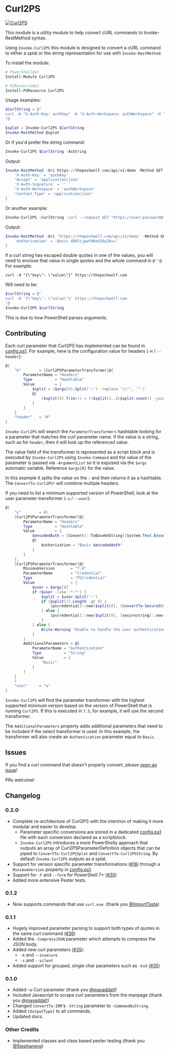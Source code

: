 # Curl2PS

[![Curl2PS](https://img.shields.io/powershellgallery/v/Curl2PS.svg?style=flat-square&label=Curl2PS "Curl2PS")](https://www.powershellgallery.com/packages/Curl2PS/)

This module is a utility module to help convert cURL commands to Invoke-RestMethod syntax.

Using `Invoke-Curl2PS` this module is designed to convert a cURL command to either a splat or the string representation for use with `Invoke-RestMethod`.

To install the module:

```powershell
# PowerShellGet
Install-Module Curl2PS

# PSResourceGet
Install-PSResource Curl2PS
```

Usage examples:

```powershell
$CurlString = @"
curl -H "X-Auth-Key: authKey" -H "X-Auth-Workspace: authWorkspace" -H "X-Auth-Signature: " -H "Content-Type: application/json" -H "Accept: application/json" -X GET https://theposhwolf.com/api/v1/demo
"@

$splat = Invoke-Curl2PS $CurlString
Invoke-RestMethod @splat
```

Or if you'd prefer the string command:

```powershell
Invoke-Curl2PS $CurlString -AsString
```

Output:

```powershell
Invoke-RestMethod -Uri https://theposhwolf.com/api/v1/demo -Method GET -Headers @{
    'X-Auth-Key' = 'authKey'
    'Accept' = 'application/json'
    'X-Auth-Signature' = ''
    'X-Auth-Workspace' = 'authWorkspace'
    'Content-Type' = 'application/json'
}
```

Or another example:

```powershell
Invoke-Curl2PS -CurlString 'curl --request GET "https://user:password@theposhwolf.com/api/v1/demo?key=value"  --data ""' -AsString
```

Output:

```powershell
Invoke-RestMethod -Uri 'https://theposhwolf.com/api/v1/demo' -Method GET -Headers @{
    'Authorization' = 'Basic dXNlcjpwYXNzd29yZA=='
}
```

If a curl string has escaped double quotes in one of the values, you will need to enclose that value in single quotes and the whole command in `@''@`. For example:

```
curl -d "{\"key\": \"value\"}" https://theposhwolf.com
```

Will need to be:

```powershell
$curlString = @'
curl -d '{\"key\": \"value\"}' https://theposhwolf.com
'@
Invoke-Curl2PS $curlString
```

This is due to how PowerShell parses arguments.

## Contributing

Each curl parameter that Curl2PS has implemented can be found in [config.ps1](./src/config.ps1). For example, here is the configuration value for headers (`-H` / `--header`):

```powershell
@{
    "H"        = [Curl2PSParameterTransformer]@{
        ParameterName = "Headers"
        Type          = "Hashtable"
        Value         = {
            $split = ($args[0].Split(':') -replace '\\"', '"')
            @{
                ($split[0].Trim()) = (($split[1..$($split.count)] -join ':').Trim())
            }
        }
    }
    "header"   = "H"
}
```

`Invoke-Curl2PS` will search the `ParameterTransformers` hashtable looking for a parameter that matches the curl parameter name. If the value is a string, such as for `header`, then it will look up the referenced value.

The value field of the transformer is represented as a script block and is executed by `Invoke-Curl2PS` using `Invoke-Command` and the value of the parameter is passed via `-ArgumentList` so it is exposed via the `$args` automatic variable. Reference `$args[0]` for the value.

In this example it splits the value on the `:` and then returns it as a hashtable. The `ConvertTo-Curl2PS*` will combine multiple headers.

If you need to list a minimum supported version of PowerShell, look at the user parameter transformer (`-u` / `--user`):

```powershell
@{
    "u"        = @(
    [Curl2PSParameterTransformer]@{
        ParameterName = "Headers"
        Type          = "Hashtable"
        Value         = {
            $encodedAuth = [Convert]::ToBase64String([System.Text.Encoding]::UTF8.GetBytes($args[0]))
            @{
                Authorization = "Basic $encodedAuth"
            }
        }
    },
    [Curl2PSParameterTransformer]@{
        MinimumVersion       = "7.0"
        ParameterName        = "Credential"
        Type                 = "PSCredential"
        Value                = {
            $user = $args[0]
            if ($user -like '*:*') {
                $split = $user.Split(':')
                if ($split[1].Length -gt 0) {
                    [pscredential]::new($split[0], (ConvertTo-SecureString $split[1] -AsPlainText -Force))
                } else {
                    [pscredential]::new($split[0], [securestring]::new())
                }
            } else {
                Write-Warning "Unable to handle the user authentication value. Unrecognized format."
            }
        }
        AdditionalParameters = @{
            ParameterName = "Authentication"
            Type          = "String"
            Value         = {
                "Basic"
            }
        }
    }
    )
    "user"     = "u"
}
```

`Invoke-Curl2PS` will find the parameter transformer with the highest supported minimum version based on the version of PowerShell that is running `Curl2PS`. If this is executed in `7.5`, for example, it will use the second transformer.

The `AdditionalParameters` property adds additional parameters that need to be included if the select transformer is used. In this example, the transformer will also create an `Authentication` parameter equal to `Basic`.

## Issues

If you find a curl command that doesn't properly convert, please [open an issue](./../../issues)!

PRs welcome!

## Changelog

### 0.2.0

- Complete re-architecture of Curl2PS with the intention of making it more modular and easier to develop.
  - Parameter specific conversions are stored in a dedicated [config.ps1](./src/config.ps1) file with each conversion declared as a scriptblock.
  - `Invoke-Curl2PS` introduces a more PowerShelly approach that outputs an array of Curl2PSParameterDefinition objects that can be piped to `ConvertTo-Curl2PSSplat` and `ConvertTo-Curl2PSString`. By default `Invoke-Curl2PS` outputs as a splat.
- Support for version specific parameter transformations ([#16](./../../issues/16)) through a `MinimumVersion` property in [config.ps1](./src/config.ps1).
- Support for `-F` and `--form` for PowerShell 7+ ([#30](./../../issues/30))
- Added more extensive Pester tests.

### 0.1.2

- Now supports commands that use `curl.exe`. (thank you [@ImportTaste](https://github.com/ImportTaste))

### 0.1.1

- Hugely improved parameter parsing to support both types of quotes in the same curl command ([#36](./../../issues/36))
- Added the `-CompressJSON` parameter which attempts to compress the JSON body.
- Added new curl parameters ([#35](./../../issues/35)):
  - `-k` and `--insecure`
  - `-s` and `--silent`
- Added support for grouped, single char parameters such as `-ksX` ([#35](./../../issues/35))

### 0.1.0 

- Added -u Curl parameter (thank you [@mavaddat!](https://github.com/mavaddat))
- Included Javascript to scrape curl parameters from the manpage (thank you [@mavaddat!](https://github.com/mavaddat))
- Changed `ConvertTo-IRM`'s `-String` parameter to `-CommandAsString`.
- Added `[OutputType]` to all commands.
- Updated docs.

### Other Credits

- Implemented classes and class based pester testing (thank you [@Stephanevg](https://github.com/Stephanevg))